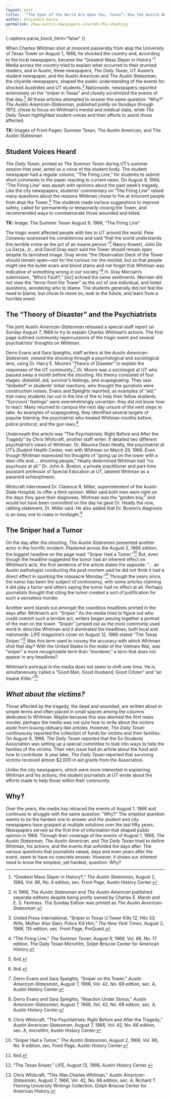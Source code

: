 ```yaml
---
layout: post
title:  '“The Eyes of the World Are Upon You, Texas”: How the Austin Newspapers Covered the UT Tower Shooting'
author: Alejandra Garza
permalink: /how-austin-newspapers-covered-the-shooting
---
```

<div class="white bar"><div class="container"><div class="col-sm-12 col-md-10 col-md-offset-1 col-lg-8 col-lg-offset-2 post-content">
{::options parse_block_html="false" /}

When Charles Whitman shot at innocent passersby from atop the University of Texas Tower on August 1, 1966, he shocked the country and, according to the local newspapers, became the “Greatest Mass Slayer in History.”[^1] Media across the country tried to explain what occurred to their stunned readers, and in Austin, three newspapers, _The Daily Texan_, UT Austin’s student newspaper, and the _Austin American_ and _The Austin Statesman_, the citywide newspapers, shaped the public understanding of the events for shocked Austinites and UT students.[^2] Nationwide, newspapers reported extensively on the “sniper in Texas” and closely scrutinized the events of that day.[^3] All these articles attempted to answer the same question: “Why?” _The Austin American-Statesman_, published jointly on Sundays through 1973, chose to focus on Whitman’s mental and medical state, while _The Daily Texan_ highlighted student voices and their efforts to assist those affected.

**TK:** Images of Front Pages: Summer Texan, The Austin American, and The Austin Statesman

## Student Voices Heard

_The Daily Texan_, printed as _The Summer Texan_ during UT’s summer session that year, acted as a voice of the student body. The student newspaper had a regular column, “The Firing Line,” for students to submit short comments to the paper reacting to current news. On August 9, 1966, “The Firing Line” was awash with opinions about the past week’s tragedy.  Like the city newspapers, students’ commentary on “The Firing Line” raised many questions about the reasons Whitman chose to fire at innocent people from atop the Tower.[^4] The students made various suggestions to improve safety, called for permanently or temporarily closing the Tower, and recommended ways to commemorate those wounded and killed.

**TK:** Image: The Summer Texan August 9, 1966, “The Firing Line”

The tragic event affected people with ties to UT around the world. Pete Coneway expressed his condolences and said “that the world understands this terrible crime as the act of an insane person.”[^5]  Nancy Kowert, John De La Garza, Jr., and David Gray each said the Tower should remain open despite its tarnished image. Gray wrote “the Observation Deck of the Tower should remain open—not for the curious nor the morbid, but so that people might see the bullet scars and blood stains and not forget that Whitman was indicative of something wrong in our society.”[^6] H. Gray Merriam’s submission, “Who’s Fault?,” [sic] echoed the same sentiments. Merriam did not view the “terror from the Tower” as the act of one individual, and listed questions, wondering who to blame. The students generally did not feel the need to blame, but chose to move on, look to the future, and learn from a horrible event.

## The “Theory of Disaster” and the Psychiatrists

The joint _Austin American-Statesman_ released a special staff report on Sunday August 7, 1966 to try to explain Charles Whitman’s actions.  The first page outlined community repercussions of the tragic event and several psychiatrists’ thoughts on Whitman.

Derro Evans and Sara Speights, staff writers at the _Austin American-Statesman_, viewed the shooting through a psychological and sociological lens, using Dr. Harry E. Moore’s “Theory of Disaster” to explain the responses of the UT community.[^7] Dr. Moore was a sociologist at UT who passed away a month before the shooting. His theory consisted of four stages: disbelief, aid, survivor’s feelings, and scapegoating. They saw “disbelief” in students’ initial reactions, who thought the gunshots were construction noises.  Evans and Speights reported, as examples of “aid,” that many students ran out in the line of fire to help their fellow students. “Survivors’ feelings” were overwhelmingly uncertain: they did not know how to react. Many returned to campus the next day unsure of the next steps to take. As examples of scapegoating, they identified several targets of popular blaming: the psychiatrist who treated Whitman months before, police protocol, and the gun laws.[^8]

Underneath this article was “The Psychiatrists: Right Before and After the Tragedy” by Chris Whitcraft, another staff writer.  It detailed two different psychiatrist’s views of Whitman.  Dr. Maurice Dean Heatly, the psychiatrist at UT’s Student Health Center, met with Whitman on March 29, 1966.  Even though Whitman expressed his thoughts of “going up on the tower with a deer rifle and … shooting people,” Heatly determined Whitman had “no psychosis at all.”  Dr. John A. Boston, a private practitioner and part-time assistant professor of Special Education at UT, labeled Whitman as a paranoid schizophrenic.

Whitcraft interviewed Dr. Clarence R. Miller, superintendent of the Austin State Hospital, to offer a third opinion.  Miller said both men were right on the days they gave their diagnoses.   Whitman was the “golden boy,” and would not have been committed on the day he gave Dr. Heatly the now, rattling statement, Dr. Miller said.  He also added that Dr. Boston’s diagnosis is an easy one to make in hindsight.[^9]

## The Sniper had a Tumor

On the day after the shooting, _The Austin Statesman_ presented another actor in the horrific incident. Plastered across the August 2, 1966 edition, the biggest headline on the page read: “Sniper Had a Tumor.”[^10] But, even though the headline suggested the tumor had an inherent effect on Whitman’s acts, the first sentence of the article states the opposite: “… an Austin pathologist conducting the post-mortem said he did not think it had a direct effect in sparking the massacre Monday.”[^11] Through the years since, the tumor has been the subject of controversy, with some articles claiming it did play a factor and others saying the tumor had no effect at all.  Perhaps journalists thought that citing the tumor created a sort of justification for such a senseless murder.

Another word stands out amongst the countless headlines printed in the days after Whitman’s act: “Sniper.” As the media tried to figure out who could commit such a terrible act, writers began piecing together a portrait of the man on the tower. “Sniper” jumped out as the most commonly used word to describe Whitman and it dominated the headlines, both local and nationwide. _LIFE_ magazine’s cover on August 12, 1966 stated “The Texas Sniper.”[^12] Was this term used to convey the accuracy with which Whitman shot that day? With the United States in the midst of the Vietnam War, was “sniper” a more recognizable term than “murderer,” a term that does not appear in any headlines?

Whitman’s portrayal in the media does not seem to shift over time. He is simultaneously called a “Good Man, Good Husband, Good Citizen” and “an Insane Killer.”[^13]

## _What about the victims?_

Those affected by the tragedy, the dead and wounded, are written about in simple terms and often placed in small spaces among the columns dedicated to Whitman. Maybe because this was deemed the first mass murder, perhaps the media was not sure how to write about the victims aside from issuing obituary-like articles. However, _The Daily Texan_ continuously reported the collection of funds for victims and their families. On August 9, 1966, _The Daily Texan_ reported that the Ex-Students Association was setting up a special committee to look into ways to help the families of the victims. Their next issue had an article about the fund and how to contribute. A year later, _The Daily Texan_ reported that surviving victims received almost $2,000 in aid grants from the Association.  

Unlike the city newspapers, which were more interested in explaining Whitman and his actions, the student journalists at UT wrote about the efforts made to help those within their community.

## Why?

Over the years, the media has retraced the events of August 1, 1966 and continues to struggle with the same question: “Why?” The simplest question seems to be the hardest one to answer and the student and city newspapers have grasped at multiple solutions over the last fifty years. Newspapers served as the first line of information that shaped public opinion in 1966. Through their coverage of the events of August 1, 1966, _The Austin Statesman_, _The Austin American_, and _The Daily Texan_ tried to define Whitman, his actions, and the events that unfolded the days after. The various questions that journalists raised, days and even years after the event, seem to have no concrete answer. However, it shows our inherent need to know the simplest, yet hardest, question: Why?
</div></div></div>

 [^1]: “Greatest Mass Slayer in History?,” _The Austin Statesman_, August 2, 1966, Vol. 96, No. 6 edition, sec. Front Page, Austin History Center.

 [^2]: In 1966, _The Austin Statesman_ and _The Austin American_ published separate editions despite being jointly owned by Charles E. Marsh and E. S. Fentress.  The Sunday Edition was printed as _The Austin American-Statesman_.

 [^3]: United Press International, “Sniper in Texas U.Tower Kills 12, Hits 33; Wife, Mother Also Slain; Police Kill Him,” _The New York Times_, August 2, 1966, 115 edition, sec. Front Page, ProQuest.

 [^4]: “The Firing Line,” _The Summer Texan_, August 9, 1966, Vol. 66, No. 17 edition, The Daily Texan Microfilm, Dolph Briscoe Center for American History.

 [^5]: Ibid.

 [^6]: Ibid.

 [^7]: Derro Evans and Sara Speights, “Sniper on the Tower,” _Austin American-Statesman_, August 7, 1966, Vol. 42, No. 68 edition, sec. A, Austin History Center.

 [^8]: Derro Evans and Sara Speights, “Reaction Under Stress,” _Austin American-Statesman_, August 7, 1966, Vol. 42, No. 68 edition, sec. A, Austin History Center.

 [^9]: Chris Whitcraft, “The Psychiatrists: Right Before and After the Tragedy,” _Austin American-Statesman_, August 7, 1966, Vol. 42, No. 68 edition, sec. A, microfilm, Austin History Center.

 [^10]: “Sniper Had a Tumor,” _The Austin Statesman_, August 2, 1966, Vol. 96, No. 6 edition, sec. Front Page, Austin History Center.

 [^11]: Ibid.

 [^12]: “The Texas Sniper,” _LIFE_, August 12, 1966, Austin History Center.

 [^13]: Chris Whitcraft, “This Was Charles Whitman,” _Austin American-Statesman_, August 7, 1966, Vol. 42, No. 68 edition, sec. A, Richard T. Fleming University Writings Collection, Dolph Briscoe Center for American History.
